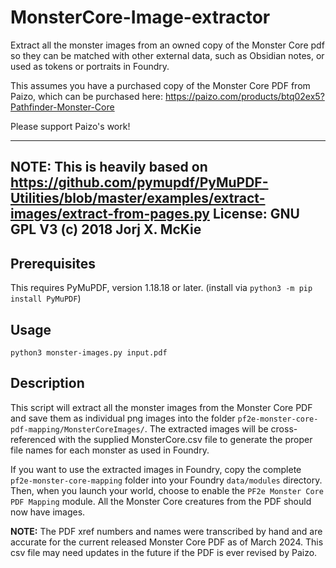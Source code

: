 # MonsterCore-Image-extractor

Extract all the monster images from an owned copy of the Monster Core pdf so 
they can be matched with other external data, such as Obsidian notes, or used 
as tokens or portraits in Foundry.

This assumes you have a purchased copy of the Monster Core PDF from Paizo, which 
can be purchased here:   https://paizo.com/products/btq02ex5?Pathfinder-Monster-Core

Please support Paizo's work!

-------------------------------------------------------------------------------
NOTE:
This is heavily based on https://github.com/pymupdf/PyMuPDF-Utilities/blob/master/examples/extract-images/extract-from-pages.py
License: GNU GPL V3
(c) 2018 Jorj X. McKie
-------------------------------------------------------------------------------

Prerequisites
-------------
This requires PyMuPDF, version 1.18.18 or later.  (install via `python3 -m pip install PyMuPDF`)


Usage
-----
`python3 monster-images.py input.pdf`

Description
-----------
This script will extract all the monster images from the Monster Core PDF and save them
as individual png images into the folder `pf2e-monster-core-pdf-mapping/MonsterCoreImages/`.  The extracted images will be 
cross-referenced with the supplied MonsterCore.csv file to generate the proper file names for
each monster as used in Foundry.

If you want to use the extracted images in Foundry, copy the complete `pf2e-monster-core-mapping` folder into your Foundry `data/modules` directory.  Then, when you launch your world, choose to enable the `PF2e Monster Core PDF Mapping` module.   All the Monster Core creatures from the PDF should now have images.

**NOTE:** The PDF xref numbers and names were transcribed by hand and are accurate for the current 
released Monster Core PDF as of March 2024.  This csv file may need updates in the future 
if the PDF is ever revised by Paizo.
